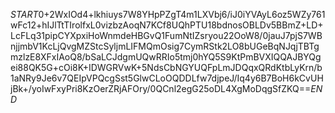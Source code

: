 $START$0+2WxIOd4+lkhiuys7W8YHpPZgT4m1LXVbj6/iJ0iYVAyL6oz5WZy761wFc12+hIJlTtTIrolfxL0vizbzAoqN7KCf8UQhPTU18bdnosOBLDv5BBmZ+LD+LcFLq31pipCYXpxiHoWnmdeHBGvQ1FumNtIZsryou22OoW8/0jauJ7pjS7WBnjjmbV1KcLjQvgMZStcSyljmLIFMQmOsig7CymRStk2LO8bUGeBqNJqjTBTgmzlzE8XFxIAoQ8/bSaLCJdgmUQwRRIo5tmj0hYQ5S9KtPmBVXIQQAJBYQgei88QK5G+cOi8K+IDWGRVwK+5NdsCbNGYUQFpLmJDQqxQRdKtbLyKrn/b1aNRy9Je6v7QEIpVPQcgSst5GlwCLoOQDDLfw7djpeJ/Iq4y6B7BoH6kCvUHjBk+/yoIwFxyPri8KzOerZRjAFOry/0QCnl2egG25oDL4XgMoDqgSfZKQ==$END$